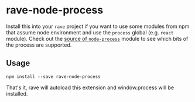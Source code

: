 # rave-node-process

Install this into your `rave` project if you want to use some modules from npm that assume node environment and use the `process` global (e.g. `react` module). Check out the [source of `node-process`](https://github.com/defunctzombie/node-process/blob/master/browser.js) module to see which bits of the process are supported.

## Usage

```
npm install --save rave-node-process
```

That's it, rave will autoload this extension and window.process will be installed.